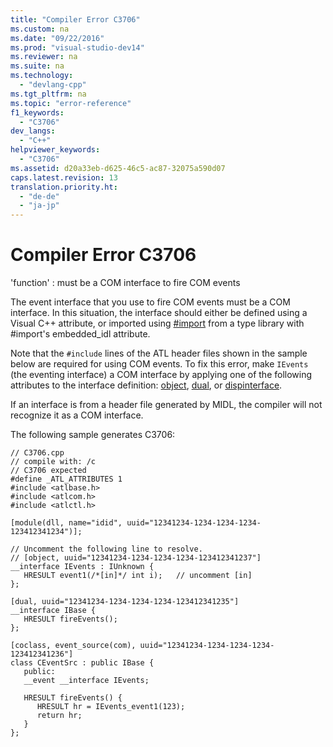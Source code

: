 ```yaml
---
title: "Compiler Error C3706"
ms.custom: na
ms.date: "09/22/2016"
ms.prod: "visual-studio-dev14"
ms.reviewer: na
ms.suite: na
ms.technology: 
  - "devlang-cpp"
ms.tgt_pltfrm: na
ms.topic: "error-reference"
f1_keywords: 
  - "C3706"
dev_langs: 
  - "C++"
helpviewer_keywords: 
  - "C3706"
ms.assetid: d20a33eb-d625-46c5-ac87-32075a590d07
caps.latest.revision: 13
translation.priority.ht: 
  - "de-de"
  - "ja-jp"
---
```

# Compiler Error C3706
'function' : must be a COM interface to fire COM events  
  
 The event interface that you use to fire COM events must be a COM interface. In this situation, the interface should either be defined using a Visual C++ attribute, or imported using [#import](../vs140/sharpimport-directive--c---.md) from a type library with #import's embedded_idl attribute.  
  
 Note that the `#include` lines of the ATL header files shown in the sample below are required for using COM events. To fix this error, make `IEvents` (the eventing interface) a COM interface by applying one of the following attributes to the interface definition: [object](../vs140/object--c---.md), [dual](../vs140/dual.md), or [dispinterface](../vs140/dispinterface.md).  
  
 If an interface is from a header file generated by MIDL, the compiler will not recognize it as a COM interface.  
  
 The following sample generates C3706:  
  
```  
// C3706.cpp  
// compile with: /c  
// C3706 expected  
#define _ATL_ATTRIBUTES 1  
#include <atlbase.h>  
#include <atlcom.h>  
#include <atlctl.h>  
  
[module(dll, name="idid", uuid="12341234-1234-1234-1234-123412341234")];  
  
// Uncomment the following line to resolve.  
// [object, uuid="12341234-1234-1234-1234-123412341237"]  
__interface IEvents : IUnknown {  
   HRESULT event1(/*[in]*/ int i);   // uncomment [in]  
};  
  
[dual, uuid="12341234-1234-1234-1234-123412341235"]  
__interface IBase {  
   HRESULT fireEvents();  
};  
  
[coclass, event_source(com), uuid="12341234-1234-1234-1234-123412341236"]  
class CEventSrc : public IBase {  
   public:  
   __event __interface IEvents;  
  
   HRESULT fireEvents() {  
      HRESULT hr = IEvents_event1(123);  
      return hr;  
   }  
};  
```